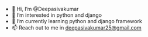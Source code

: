 - 👋 Hi, I’m @Deepasivakumar
- 👀 I’m interested in python and django
- 🌱 I’m currently learning python and django framework 
- 📫 Reach out to me in deepasivakumar25@gmail.com

<!---
Deepanand1625/Deepanand1625 is a ✨ special ✨ repository because its `README.md` (this file) appears on your GitHub profile.
You can click the Preview link to take a look at your changes.
--->
